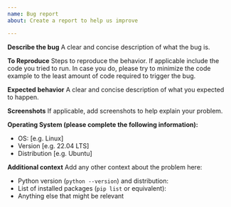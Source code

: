 ```yaml
---
name: Bug report
about: Create a report to help us improve

---
```


**Describe the bug**
A clear and concise description of what the bug is.

**To Reproduce**
Steps to reproduce the behavior.
If applicable include the code you tried to run. In case you do, please try
to minimize the code example to the least amount of code required to trigger
the bug.

**Expected behavior**
A clear and concise description of what you expected to happen.

**Screenshots**
If applicable, add screenshots to help explain your problem.

**Operating System (please complete the following information):**
- OS: [e.g. Linux]
- Version [e.g. 22.04 LTS]
- Distribution [e.g. Ubuntu]

**Additional context**
Add any other context about the problem here:
- Python version (`python --version`) and distribution:
- List of installed packages (`pip list` or equivalent):
- Anything else that might be relevant
